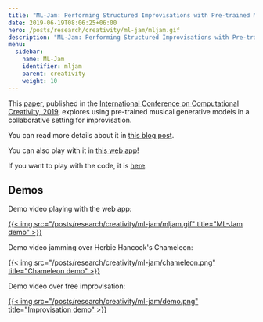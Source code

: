 ```yaml
---
title: "ML-Jam: Performing Structured Improvisations with Pre-trained Models"
date: 2019-06-19T08:06:25+06:00
hero: /posts/research/creativity/ml-jam/mljam.gif
description: "ML-Jam: Performing Structured Improvisations with Pre-trained Models"
menu:
  sidebar:
    name: ML-Jam
    identifier: mljam
    parent: creativity
    weight: 10
---
```


This [paper](https://arxiv.org/abs/1904.13285), published in the [International Conference on Computational Creativity, 2019](http://computationalcreativity.net/iccc2019/), explores using pre-trained musical generative models in a collaborative setting for improvisation.

You can read more details about it in [this blog post](https://magenta.tensorflow.org/mljam).

You can also play with it in [this web app](https://ml-jam.glitch.me/)!

If you want to play with the code, it is [here](https://github.com/psc-g/Psc2).

## Demos

Demo video playing with the web app:

[{{< img src="/posts/research/creativity/ml-jam/mljam.gif" title="ML-Jam demo" >}}](https://youtu.be/CUrdnAwfHgQ)

Demo video jamming over Herbie Hancock's Chameleon:

[{{< img src="/posts/research/creativity/ml-jam/chameleon.png" title="Chameleon demo" >}}](https://youtu.be/Pd46_EIlfy4)

Demo video over free improvisation:

[{{< img src="/posts/research/creativity/ml-jam/demo.png" title="Improvisation demo" >}}](https://youtu.be/G5ID352gkas)
